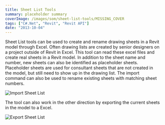 ```yaml
---
title: Sheet List Tools
summary: placeholder summary
coverImage: /images/som/sheet-list-tools/MISSING_COVER
tags: ["C#.Net", "Revit", "Revit API"]
date: "2013-10-04"
---
```


Sheet List tools can be used to create and rename drawing sheets in a Revit model through Excel. Often drawing lists are created by senior designers on a project outside of Revit in Excel. This tool can read these excel files and create real sheets in a Revit model. In addition to the sheet name and number, new sheets can also be identified as placeholder sheets. Placeholder sheets are used for consultant sheets that are not created in the model, but still need to show up in the drawing list. The import command can also be used to rename existing sheets with matching sheet numbers.

![Import Sheet List](Import-Sheet-List.png)

The tool can also work in the other direction by exporting the current sheets in the model to a Excel.

![Export Sheet List](Export-Sheet-List.png)
